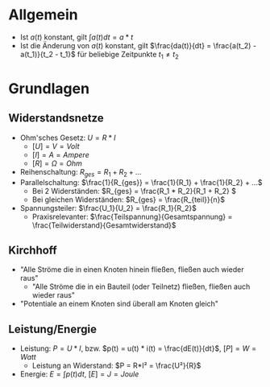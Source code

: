 
# Allgemein
- Ist $a(t)$ konstant, gilt $\int{a(t)}dt = a*t$
- Ist die Änderung von $a(t)$ konstant, gilt $\frac{da(t)}{dt} = \frac{a(t_2) - a(t_1)}{t_2 - t_1}$ für beliebige Zeitpunkte $t_1 \neq t_2$

# Grundlagen
## Widerstandsnetze
- Ohm'sches Gesetz: $U=R*I$
  - $[U] = V = Volt$
  - $[I] = A = Ampere$
  - $[R] = \Omega = Ohm$
- Reihenschaltung: $R_{ges} = R_1 + R_2 + ...$
- Parallelschaltung: $\frac{1}{R_{ges}} = \frac{1}{R_1} + \frac{1}{R_2} + ...$
  - Bei 2 Widerständen: $R_{ges} = \frac{R_1 * R_2}{R_1 + R_2} $
  - Bei gleichen Widerständen: $R_{ges} = \frac{R_{teil}}{n}$
- Spannungsteiler: $\frac{U_1}{U_2} = \frac{R_1}{R_2}$
  - Praxisrelevanter: $\frac{Teilspannung}{Gesamtspannung} = \frac{Teilwiderstand}{Gesamtwiderstand}$

## Kirchhoff
- "Alle Ströme die in einen Knoten hinein fließen, fließen auch wieder raus"
  - "Alle Ströme die in ein Bauteil (oder Teilnetz) fließen, fließen auch wieder raus"
- "Potentiale an einem Knoten sind überall am Knoten gleich"

## Leistung/Energie
- Leistung: $P = U*I$, bzw. $p(t) = u(t) * i(t) = \frac{dE(t)}{dt}$, $[P] = W = Watt$
  - Leistung an Widerstand: $P = R*I² = \frac{U²}{R}$
- Energie: $E = \int{p(t)}dt$, $[E] = J = Joule$


